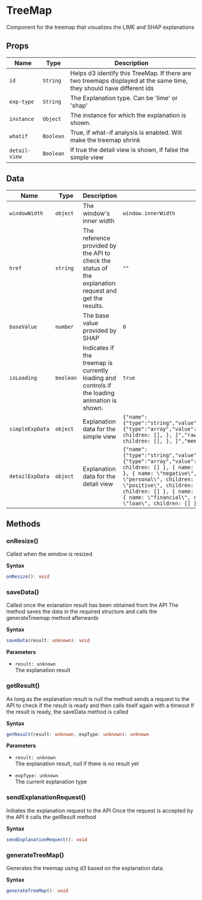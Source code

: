 # TreeMap

Component for the treemap that visualizes the LIME and SHAP explanations

## Props

| Name          | Type      | Description                                                                                                          |
| ------------- | --------- | -------------------------------------------------------------------------------------------------------------------- |
| `id`          | `String`  | Helps d3 identify this TreeMap. If there are two treemaps displayed at the same time, they should have different ids |
| `exp-type`    | `String`  | The Explanation type. Can be 'lime' or 'shap'                                                                        |
| `instance`    | `Object`  | The instance for which the explanation is shown.                                                                     |
| `whatif`      | `Boolean` | True, if what-if analysis is enabled. Will make the treemap shrink                                                   |
| `detail-view` | `Boolean` | If true the detail view is shown, if false the simple view                                                           |

## Data

| Name            | Type      | Description                                                                                           | Initial value                                                                                                                                                                                                                                                                                                                                                                                                                                                                                                                                                                                                                                                                                                                                                                              |
| --------------- | --------- | ----------------------------------------------------------------------------------------------------- | ------------------------------------------------------------------------------------------------------------------------------------------------------------------------------------------------------------------------------------------------------------------------------------------------------------------------------------------------------------------------------------------------------------------------------------------------------------------------------------------------------------------------------------------------------------------------------------------------------------------------------------------------------------------------------------------------------------------------------------------------------------------------------------------ |
| `windowWidth`   | `object`  | The window's inner width                                                                              | `window.innerWidth`                                                                                                                                                                                                                                                                                                                                                                                                                                                                                                                                                                                                                                                                                                                                                                        |
| `href`          | `string`  | The reference provided by the API to check the status of the explanation request and get the results. | `""`                                                                                                                                                                                                                                                                                                                                                                                                                                                                                                                                                                                                                                                                                                                                                                                       |
| `baseValue`     | `number`  | The base value provided by SHAP                                                                       | `0`                                                                                                                                                                                                                                                                                                                                                                                                                                                                                                                                                                                                                                                                                                                                                                                        |
| `isLoading`     | `boolean` | Indicates if the treemap is currently loading and controls if the loading animation is shown.         | `true`                                                                                                                                                                                                                                                                                                                                                                                                                                                                                                                                                                                                                                                                                                                                                                                     |
| `simpleExpData` | `object`  | Explanation data for the simple view                                                                  | `{"name":{"type":"string","value":"Explanation","raw":"\"Explanation\"","member":false},"children":{"type":"array","value":"[ { name: \"positive\", children: [] }, { name: \"negative\", children: [], }, ]","raw":"[ { name: \"positive\", children: [] }, { name: \"negative\", children: [], }, ]","member":false}}`                                                                                                                                                                                                                                                                                                                                                                                                                                                                   |
| `detailExpData` | `object`  | Explanation data for the detail view                                                                  | `{"name":{"type":"string","value":"Explanation","raw":"\"Explanation\"","member":false},"children":{"type":"array","value":"[ { name: \"positive\", children: [ { name: \"financial\", children: [] }, { name: \"personal\", children: [] }, { name: \"loan\", children: [] }, ], }, { name: \"negative\", children: [ { name: \"financial\", children: [] }, { name: \"personal\", children: [] }, { name: \"loan\", children: [] }, ], }, ]","raw":"[ { name: \"positive\", children: [ { name: \"financial\", children: [] }, { name: \"personal\", children: [] }, { name: \"loan\", children: [] }, ], }, { name: \"negative\", children: [ { name: \"financial\", children: [] }, { name: \"personal\", children: [] }, { name: \"loan\", children: [] }, ], }, ]","member":false}}` |

## Methods

### onResize()

Called when the window is resized

**Syntax**

```typescript
onResize(): void
```

### saveData()

Called once the exlanation result has been obtained from the API
The method saves the data in the required structure and calls the
generateTreemap method afterwards

**Syntax**

```typescript
saveData(result: unknown): void
```

**Parameters**

- `result: unknown`<br/>
  The explanation result

### getResult()

As long as the explanation result is null the method sends a request to the API
to check if the result is ready
and then calls itself again with a timeout
If the result is ready, the saveData method is called

**Syntax**

```typescript
getResult(result: unknown, expType: unknown): unknown
```

**Parameters**

- `result: unknown`<br/>
  The explanation result, null if there is no result yet

- `expType: unknown`<br/>
  The current explanation type

### sendExplanationRequest()

Initiates the explanation request to the API
Once the request is accepted by the API it calls the getResult method

**Syntax**

```typescript
sendExplanationRequest(): void
```

### generateTreeMap()

Generates the treemap using d3 based on the explanation data.

**Syntax**

```typescript
generateTreeMap(): void
```

